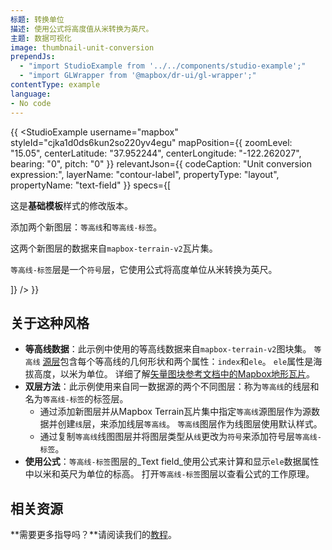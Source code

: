 ```yaml
---
标题: 转换单位
描述: 使用公式将高度值从米转换为英尺。
主题: 数据可视化
image: thumbnail-unit-conversion
prependJs:
  - "import StudioExample from '../../components/studio-example';"
  - "import GLWrapper from '@mapbox/dr-ui/gl-wrapper';"
contentType: example
language:
- No code
---
```


{{
<GLWrapper>
  <StudioExample
    username="mapbox"
    styleId="cjka1d0ds6kun2so220yv4egu"
    mapPosition={{
      zoomLevel: "15.05",
      centerLatitude: "37.952244",
      centerLongitude: "-122.262027",
      bearing: "0",
      pitch: "0"
    }}
    relevantJson={{
      codeCaption: "Unit conversion expression:",
      layerName: "contour-label",
      propertyType: "layout",
      propertyName: "text-field"
    }}
    specs={[
      <p>这是<strong>基础模板</strong>样式的修改版本。</p>
      <p>添加两个新图层：<code>等高线</code>和<code>等高线-标签</code>。</p>
      <p>这两个新图层的数据来自<code>mapbox-terrain-v2</code>瓦片集。</p>
      <p><code>等高线-标签</code>层是一个<code>符号</code>层，它使用公式将高度单位从米转换为英尺。</p>
    ]}
  />
</GLWrapper>
}}

## 关于这种风格
- **等高线数据**：此示例中使用的等高线数据来自`mapbox-terrain-v2`图块集。 `等高线` [源层](https://www.mapbox.com/help/define-source-layer)包含每个等高线的几何形状和两个属性：`index`和`ele`。 `ele`属性是海拔高度，以米为单位。 详细了解[矢量图块参考文档中的Mapbox地形瓦片](https://www.mapbox.com/vector-tiles/mapbox-terrain/)。
- **双层方法**：此示例使用来自同一数据源的两个不同图层：称为`等高线`的线层和名为`等高线-标签`的标签层。
  - 通过添加新图层并从Mapbox Terrain瓦片集中指定`等高线`源图层作为源数据并创建`线`层，来添加线层`等高线`。 `等高线`图层作为线图层使用默认样式。
  - 通过复制`等高线`线图图层并将图层类型从`线`更改为`符号`来添加符号层`等高线-标签`。
- **使用公式**：`等高线-标签`图层的_Text field_使用公式来计算和显示`ele`数据属性中以米和英尺为单位的标高。 打开`等高线-标签`图层以查看公式的工作原理。

## 相关资源

**需要更多指导吗？**请阅读我们的[教程](https://www.mapbox.com/help/tutorials/#map-design)。
